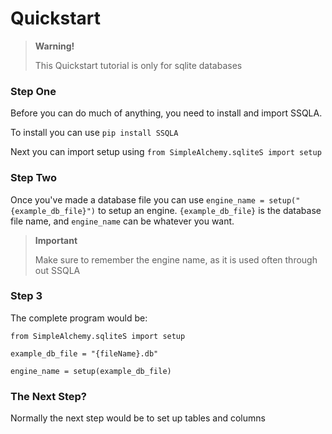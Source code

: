 # Quickstart

> **Warning!**
>
> This Quickstart tutorial is only for sqlite databases

### Step One

Before you can do much of anything, you need to install and import SSQLA.

To install you can use `pip install SSQLA` 

Next you can import setup using `from SimpleAlchemy.sqliteS import setup`

### Step Two

Once you've made a database file you can use `engine_name = setup("{example_db_file}")` to setup an engine. `{example_db_file}` is the database file name, and `engine_name` can be whatever you want.

> **Important**
> 
> Make sure to remember the engine name, as it is used often through out SSQLA

### Step 3

The complete program would be:
```
from SimpleAlchemy.sqliteS import setup

example_db_file = "{fileName}.db"

engine_name = setup(example_db_file)
```

### The Next Step?

Normally the next step would be to set up tables and columns


